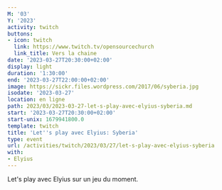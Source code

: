 ```yaml
---
M: '03'
Y: '2023'
activity: twitch
buttons:
- icon: twitch
  link: https://www.twitch.tv/opensourcechurch
  link_title: Vers la chaine
date: '2023-03-27T20:30:00+02:00'
display: light
duration: '1:30:00'
end: '2023-03-27T22:00:00+02:00'
image: https://sickr.files.wordpress.com/2017/06/syberia.jpg
isodate: '2023-03-27'
location: en ligne
path: 2023/03/2023-03-27-let-s-play-avec-elyius-syberia.md
start: '2023-03-27T20:30:00+02:00'
start-unix: 1679941800.0
template: twitch
title: 'Let''s play avec Elyius: Syberia'
type: event
url: /activities/twitch/2023/03/27/let-s-play-avec-elyius-syberia
with:
- Elyius
---
```

Let's play avec Elyius sur un jeu du moment.